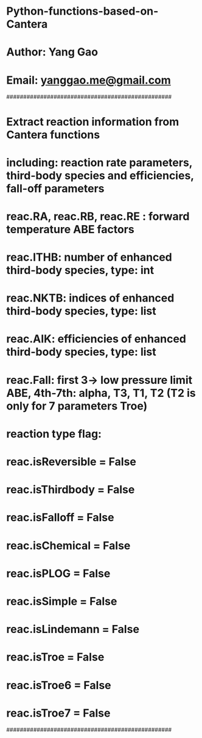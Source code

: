# Python-functions-based-on-Cantera

# Author: Yang Gao
# Email: yanggao.me@gmail.com
#################################################
# Extract reaction information from Cantera functions
# including: reaction rate parameters, third-body species and efficiencies, fall-off parameters
# reac.RA, reac.RB, reac.RE : forward temperature ABE factors
# reac.ITHB: number of enhanced third-body species, type: int
# reac.NKTB: indices of enhanced third-body species, type: list
# reac.AIK: efficiencies of enhanced third-body species, type: list
# reac.Fall: first 3-> low pressure limit ABE, 4th-7th: alpha, T3, T1, T2 (T2 is only for 7 parameters Troe)
# reaction type flag:
# reac.isReversible = False
# reac.isThirdbody = False
# reac.isFalloff = False
# reac.isChemical = False
# reac.isPLOG = False
# reac.isSimple = False
# reac.isLindemann = False
# reac.isTroe = False
# reac.isTroe6 = False
# reac.isTroe7 = False
#################################################